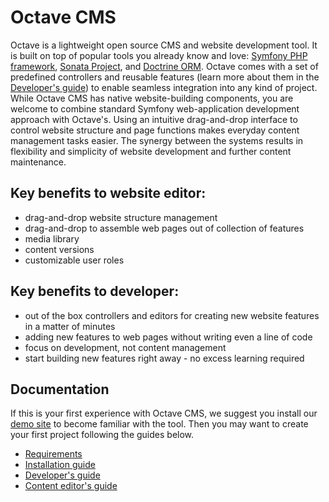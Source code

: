 Octave CMS
==========

Octave is a lightweight open source CMS and website development tool.
It is built on top of popular tools you already know and love: [Symfony PHP framework](https://symfony.com/), [Sonata Project](https://sonata-project.org/), and [Doctrine ORM](http://www.doctrine-project.org/).
Octave comes with a set of predefined controllers and reusable features (learn more about them in the [Developer's guide](docs/Developers-guide.md)) to enable seamless integration into any kind of project. 
While Octave CMS has native website-building components, you are welcome to combine standard Symfony web-application development approach with Octave's.
Using an intuitive drag-and-drop interface to control website structure and page functions makes everyday content management tasks easier.
The synergy between the systems results in flexibility and simplicity of website development and further content maintenance.

## Key benefits to website editor:
* drag-and-drop website structure management
* drag-and-drop to assemble web pages out of collection of features 
* media library
* content versions
* customizable user roles

## Key benefits to developer:
* out of the box controllers and editors for creating new website features in a matter of minutes
* adding new features to web pages without writing even a line of code  
* focus on development, not content management 
* start building new features right away - no excess learning required

## Documentation

If this is your first experience with Octave CMS, we suggest you install our [demo site](https://github.com/cms) to become familiar with the tool. 
Then you may want to create your first project following the guides below.

* [Requirements](docs/Requirements.md)
* [Installation guide](docs/Installation.md)
* [Developer's guide](docs/Developers-guide.md)
* [Content editor's guide]() 
